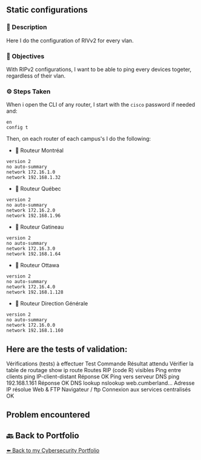 ## Static configurations

### 📝 Description

Here I do the configuration of RIVv2 for every vlan.

### 🎯 Objectives

With RIPv2 configurations, I want to be able to ping every devices togeter, regardless of their vlan.

### ⚙️ Steps Taken

When i open the CLI of any router, I start with the `cisco` password if needed and:
```
en
config t
```

Then, on each router of each campus's I do the following:
- 🔁 Routeur Montréal
```router rip
version 2
no auto-summary
network 172.16.1.0
network 192.168.1.32
```
- 🔁 Routeur Québec
```router rip
version 2
no auto-summary
network 172.16.2.0
network 192.168.1.96
```
- 🔁 Routeur Gatineau
```router rip
version 2
no auto-summary
network 172.16.3.0
network 192.168.1.64
```
- 🔁 Routeur Ottawa
```router rip
version 2
no auto-summary
network 172.16.4.0
network 192.168.1.128
```
- 🔁 Routeur Direction Générale
```router rip
version 2
no auto-summary
network 172.16.0.0
network 192.168.1.160
```



## Here are the tests of validation:


Vérifications (tests) à effectuer
Test Commande Résultat attendu
Vérifier la table de
routage
show ip route Routes RIP (code R) visibles
Ping entre clients ping IP-client-distant Réponse OK
Ping vers serveur DNS ping 192.168.1.161 Réponse OK
DNS lookup nslookup
web.cumberland... Adresse IP résolue
Web & FTP Navigateur / ftp Connexion aux services
centralisés OK




## Problem encountered


  ## 🔙 Back to Portfolio
[⬅️ Back to my Cybersecurity Portfolio](https://github.com/RobinBoucherSec/RobinBoucherSec)


